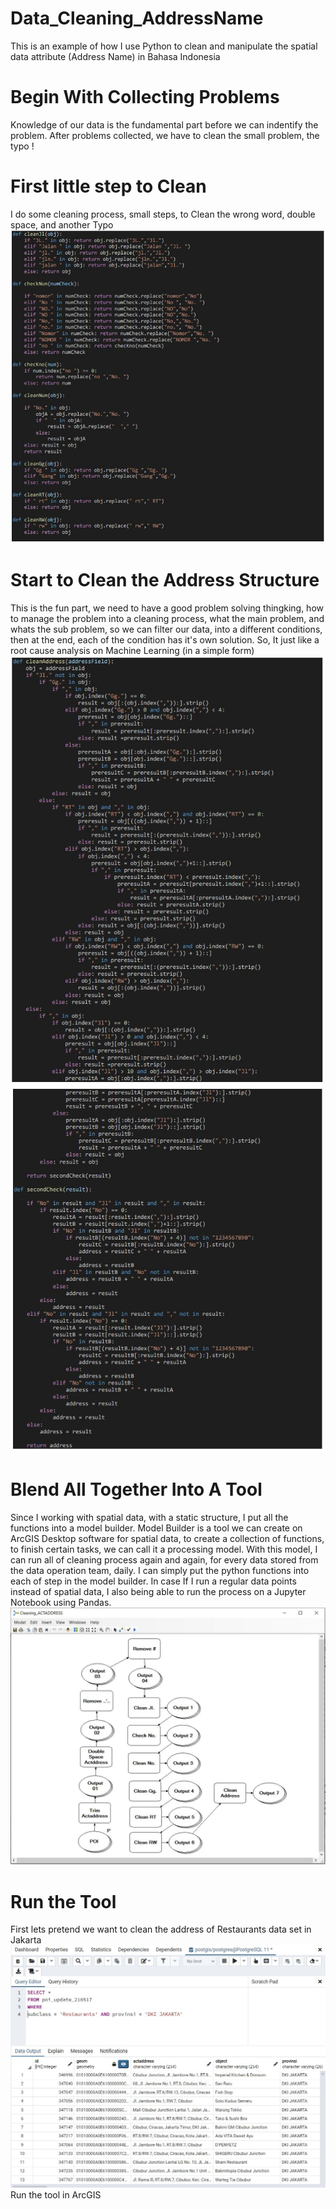 # Data_Cleaning_AddressName
This is an example of how I use Python to clean and manipulate the spatial data attribute (Address Name) in Bahasa Indonesia
# Begin With Collecting Problems
Knowledge of our data is the fundamental part before we can indentify the problem. After problems collected, we have to clean the small problem, the typo !
# First little step to Clean
I do some cleaning process, small steps, to Clean the wrong word, double space, and another Typo
![](https://github.com/Trisna2828/Data_Cleaning_AddressName/blob/main/src/Address_1.JPG)
# Start to Clean the Address Structure
This is the fun part, we need to have a good problem solving thingking, how to manage the problem into a cleaning process, what the main problem, and whats the sub problem, so we can filter our data, into a different conditions, then at the end, each of the condition has it's own solution. So, It just like a root cause analysis on Machine Learning (in a simple form)
![](https://github.com/Trisna2828/Data_Cleaning_AddressName/blob/main/src/Address_2.JPG)
![](https://github.com/Trisna2828/Data_Cleaning_AddressName/blob/main/src/Address_3.JPG)
# Blend All Together Into A Tool
Since I working with spatial data, with a static structure, I put all the functions into a model builder. Model Builder is a tool we can create on ArcGIS Desktop software for spatial data, to create a collection of functions, to finish certain tasks, we can call it a processing model.
With this model, I can run all of cleaning process again and again, for every data stored from the data operation team, daily. I can simply put the python functions into each of step in the model builder. 
In case If I run a regular data points instead of spatial data, I also being able to run the process on a Jupyter Notebook using Pandas.
![](https://github.com/Trisna2828/Data_Cleaning_AddressName/blob/main/src/Address_Model.JPG)

# Run the Tool
First lets pretend we want to clean the address of Restaurants data set in Jakarta
![](https://github.com/Trisna2828/Data_Cleaning_AddressName/blob/main/src/Restaurant_PSQL.JPG)
Run the tool in ArcGIS

